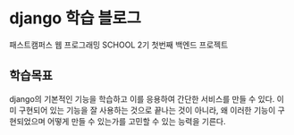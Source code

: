 # django 학습 블로그

패스트캠퍼스 웹 프로그래밍 SCHOOL 2기 첫번째 백엔드 프로젝트


## 학습목표

django의 기본적인 기능을 학습하고 이를 응용하여 간단한 서비스를 만들 수 있다.
이미 구현되어 있는 기능을 잘 사용하는 것으로 끝나는 것이 아니라, 왜 이러한 기능이 구현되었으며 어떻게 만들 수 있는가를 고민할 수 있는 능력을 기른다.
